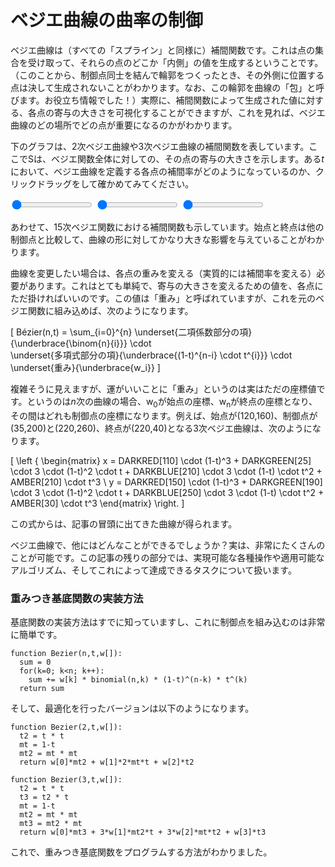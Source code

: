 # ベジエ曲線の曲率の制御

ベジエ曲線は（すべての「スプライン」と同様に）補間関数です。これは点の集合を受け取って、それらの点のどこか「内側」の値を生成するということです。（このことから、制御点同士を結んで輪郭をつくったとき、その外側に位置する点は決して生成されないことがわかります。なお、この輪郭を曲線の「包」と呼びます。お役立ち情報でした！）実際に、補間関数によって生成された値に対する、各点の寄与の大きさを可視化することができますが、これを見れば、ベジエ曲線のどの場所でどの点が重要になるのかがわかります。

下のグラフは、2次ベジエ曲線や3次ベジエ曲線の補間関数を表しています。ここでSは、ベジエ関数全体に対しての、その点の寄与の大きさを示します。ある<i>t</i>において、ベジエ曲線を定義する各点の補間率がどのようになっているのか、クリックドラッグをして確かめてみてください。

<div class="figure">
  <graphics-element title="2次の補間" src="./lerp-quadratic.js">
    <input type="range" min="0" max="1" step="0.01" value="0" class="slide-control">
  </graphics-element>

  <graphics-element title="3次の補間" src="./lerp-cubic.js">
    <input type="range" min="0" max="1" step="0.01" value="0" class="slide-control">
  </graphics-element>

  <graphics-element title="15次の補間" src="./lerp-fifteenth.js">
    <input type="range" min="0" max="1" step="0.01" value="0" class="slide-control">
  </graphics-element>
</div>

あわせて、15次ベジエ関数における補間関数も示しています。始点と終点は他の制御点と比較して、曲線の形に対してかなり大きな影響を与えていることがわかります。

曲線を変更したい場合は、各点の重みを変える（実質的には補間率を変える）必要があります。これはとても単純で、寄与の大きさを変えるための値を、各点にただ掛ければいいのです。この値は「重み」と呼ばれていますが、これを元のベジエ関数に組み込めば、次のようになります。

\[
  Bézier(n,t) = \sum_{i=0}^{n}
                \underset{二項係数部分の項}{\underbrace{\binom{n}{i}}}
                \cdot\
                \underset{多項式部分の項}{\underbrace{(1-t)^{n-i} \cdot t^{i}}}
                \cdot\
                \underset{重み}{\underbrace{w_i}}
\]

複雑そうに見えますが、運がいいことに「重み」というのは実はただの座標値です。というのは<i>n</i>次の曲線の場合、w<sub>0</sub>が始点の座標、w<sub>n</sub>が終点の座標となり、その間はどれも制御点の座標になります。例えば、始点が(120,160)、制御点が(35,200)と(220,260)、終点が(220,40)となる3次ベジエ曲線は、次のようになります。

\[
\left \{ \begin{matrix}
  x = DARKRED[110] \cdot (1-t)^3 + DARKGREEN[25] \cdot 3 \cdot (1-t)^2 \cdot t + DARKBLUE[210] \cdot 3 \cdot (1-t) \cdot t^2 + AMBER[210] \cdot t^3 \\
  y = DARKRED[150] \cdot (1-t)^3 + DARKGREEN[190] \cdot 3 \cdot (1-t)^2 \cdot t + DARKBLUE[250] \cdot 3 \cdot (1-t) \cdot t^2 + AMBER[30] \cdot t^3
\end{matrix} \right.
\]

この式からは、記事の冒頭に出てきた曲線が得られます。

<Graphic title="あの3次ベジエ曲線" setup={this.drawCubic} draw={this.drawCurve}/>

ベジエ曲線で、他にはどんなことができるでしょうか？実は、非常にたくさんのことが可能です。この記事の残りの部分では、実現可能な各種操作や適用可能なアルゴリズム、そしてこれによって達成できるタスクについて扱います。

<div class="howtocode">

### 重みつき基底関数の実装方法

基底関数の実装方法はすでに知っていますし、これに制御点を組み込むのは非常に簡単です。

```
function Bezier(n,t,w[]):
  sum = 0
  for(k=0; k<n; k++):
    sum += w[k] * binomial(n,k) * (1-t)^(n-k) * t^(k)
  return sum
```

そして、最適化を行ったバージョンは以下のようになります。

```
function Bezier(2,t,w[]):
  t2 = t * t
  mt = 1-t
  mt2 = mt * mt
  return w[0]*mt2 + w[1]*2*mt*t + w[2]*t2

function Bezier(3,t,w[]):
  t2 = t * t
  t3 = t2 * t
  mt = 1-t
  mt2 = mt * mt
  mt3 = mt2 * mt
  return w[0]*mt3 + 3*w[1]*mt2*t + 3*w[2]*mt*t2 + w[3]*t3
```

これで、重みつき基底関数をプログラムする方法がわかりました。

</div>
